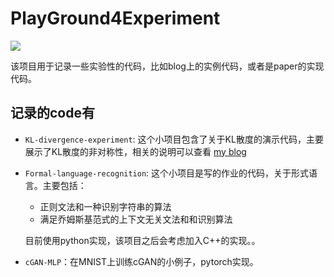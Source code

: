 # PlayGround4Experiment

[![](https://img.shields.io/badge/README-en-yellow)](README.en.md)

该项目用于记录一些实验性的代码，比如blog上的实例代码，或者是paper的实现代码。

## 记录的code有

* `KL-divergence-experiment`: 这个小项目包含了关于KL散度的演示代码，主要展示了KL散度的非对称性，相关的说明可以查看 [my blog](mercurixito.github.io)

* `Formal-language-recognition`: 这个小项目是写的作业的代码，关于形式语言。主要包括：
    * 正则文法和一种识别字符串的算法
    * 满足乔姆斯基范式的上下文无关文法和和识别算法 
    
    目前使用python实现，该项目之后会考虑加入C++的实现。。

* `cGAN-MLP`：在MNIST上训练cGAN的小例子，pytorch实现。